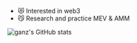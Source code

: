 
- :heart_eyes_cat: Interested in web3
- :smirk_cat: Research and practice MEV & AMM

![ganz's GitHub stats](https://github-readme-stats.vercel.app/api?username=0xganz&count_private=true&show_icons=true&theme=tokyonight&include_all_commits=true&hide_title=true)

